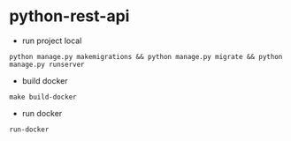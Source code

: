 # python-rest-api
- run project local

```
python manage.py makemigrations && python manage.py migrate && python manage.py runserver
```

- build docker

```
make build-docker
```
- run docker 

```
run-docker
```